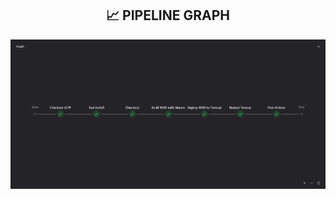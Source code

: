 <div align="center">
  <h2>📈 PIPELINE GRAPH</h2>
  <img src="result/pipeline graph.png" width="1000" alt="Pipeline Graph"/>
</div>
